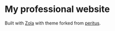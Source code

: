 # My professional website

Built with <a href="https://getzola.org/">Zola</a> with theme forked from <a href="https://github.com/jskaza/peritus">peritus</a>.
